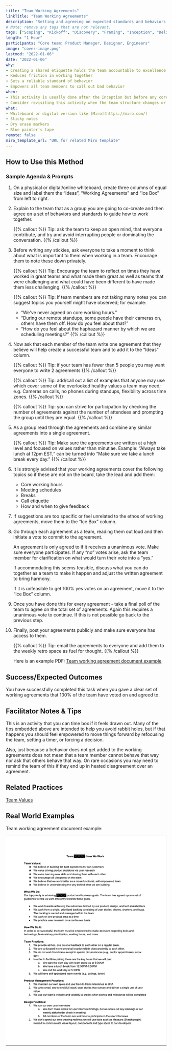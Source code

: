 ```yaml
---
title: "Team Working Agreements"
linkTitle: "Team Working Agreements"
description: "Setting and agreeing on expected standards and behaviors defined by a team as best practices to work together smoothly and ensure the success of the task/project at hand."
# Note: remove any tags that are not relevant.
tags: ["Scoping", "Kickoff", "Discovery", "Framing", "Inception", "Delivery"]
length: "1 Hour"
participants: "Core team: Product Manager, Designer, Engineers"
image: "cover-image.png"
lastmod: "2022-01-06"
date: "2022-01-06"
why: 
- Creating a shared etiquette holds the team accountable to excellence
- Reduces friction in working together
- Sets a reliable standard of behavior
- Empowers all team members to call out bad behavior
when:
- This activity is usually done after the Inception but before any core product work starts. That way only relevant team members are involved, and agreements are set before bad habits set in.
- Consider revisiting this activity when the team structure changes or members join or leave.
what:
- Whiteboard or digital version like [Miro](https://miro.com/)
- Sticky notes
- Dry erase markers
- Blue painter's tape
remote: false
miro_template_url: "URL for related Miro template" 
---
```


## How to Use this Method

### Sample Agenda & Prompts
1. On a physical or digital/online whiteboard, create three columns of equal size and label them the “Ideas”, “Working Agreements” and “Ice Box” from left to right.

2. Explain to the team that as a group you are going to co-create and then agree on a set of behaviors and standards to guide how to work together.

   {{% callout %}}
   Tip: ask the team to keep an open mind, that everyone contribute, and try and avoid interrupting people or dominating the conversation.
   {{% /callout %}}

3. Before writing any stickies, ask everyone to take a moment to think about what is important to them when working in a team. Encourage them to note these down privately.

   {{% callout %}}
   Tip: Encourage the team to reflect on times they have worked in great teams and what made them great as well as teams that were challenging and what could have been different to have made them less challenging.
   {{% /callout %}}

   {{% callout %}}
   Tip: If team members are not taking many notes you can suggest topics you yourself might have observed; for example: 
   - “We've never agreed on core working hours.”
   - “During our remote standups, some people have their cameras on, others have them off. How do you feel about that?”
   - “How do you feel about the haphazard manner by which we are scheduling meetings?”
   {{% /callout %}}

4. Now ask that each member of the team write one agreement that they believe will help create a successful team and to add it to the “Ideas” column.

   {{% callout %}}
   Tip: if your team has fewer than 5 people you may want everyone to write 2 agreements
   {{% /callout %}}

   {{% callout %}}
   Tip: add/call out a list of examples that anyone may use which cover some of the overlooked healthy values a team may need; e.g. Cameras on calls, no phones during standups, flexibility across time zones.
   {{% /callout %}}

   {{% callout %}}
   Tip: you can strive for participation by checking the number of agreements against the number of attendees and prompting the group until they are equal.
   {{% /callout %}}

5. As a group read through the agreements and combine any similar agreements into a single agreement.

   {{% callout %}}
   Tip: Make sure the agreements are written at a high level and focused on values rather than minutiae. Example: “Always take lunch at 12pm EST,” can be turned into “Make sure we take a lunch break every day.” 
   {{% /callout %}}

6. It is strongly advised that your working agreements cover the following topics so if these are not on the board, take the lead and add them:
   - Core working hours
   - Meeting schedules
   - Breaks
   - Call etiquette
   - How and when to give feedback

7. If suggestions are too specific or feel unrelated to the ethos of working agreements, move them to the “Ice Box” column.

1. Go through each agreement as a team, reading them out loud and then initiate a vote to commit to the agreement.

   An agreement is only agreed to if it receives a unanimous vote. Make sure everyone participates. If any “no” votes arise, ask the team member for clarification on what would turn their vote into a “yes.”

   If accommodating this seems feasible, discuss what you can do together as a team to make it happen and adjust the written agreement to bring harmony.

   If it is unfeasible to get 100% yes votes on an agreement, move it to the “Ice Box” column.

1. Once you have done this for every agreement - take a final poll of the team to agree on the total set of agreements. Again this requires a unanimous vote to continue. If this is not possible go back to the previous step.

1. Finally, post your agreements publicly and make sure everyone has access to them.
   
   {{% callout %}}
   Tip: email the agreements to everyone and add them to the weekly retro space as fuel for thought.
   {{% /callout %}}

   Here is an example PDF: [Team working agreement document example](images/team-working-agreement-example.pdf)


## Success/Expected Outcomes
You have successfully completed this task when you gave a clear set of working agreements that 100% of the team have voted on and agreed to.

## Facilitator Notes & Tips
This is an activity that you can time box if it feels drawn out. Many of the tips embedded above are intended to help you avoid rabbit holes, but if that happens you should feel empowered to move things forward by refocusing the team, setting a timer, or forcing a decision.

Also, just because a behavior does not get added to the working agreements does not mean that a team member cannot behave that way nor ask that others behave that way. On rare occasions you may need to remind the team of this if they end up in heated disagreement over an agreement.

## Related Practices
[Team Values](/practices/team-values)

## Real World Examples

Team working agreement document example:

[![Team working agreement document example](images/team-working-agreement-large.png)](images/team-working-agreement-example.pdf)